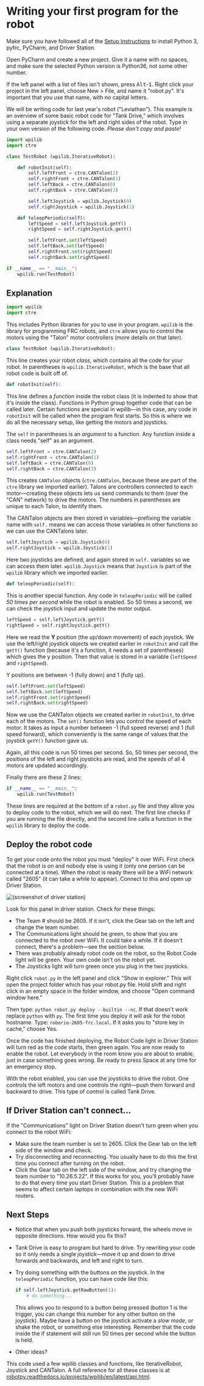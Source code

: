 # Writing your first program for the robot

Make sure you have followed all of the [Setup Instructions](../setup) to install Python 3, pyfrc, PyCharm, and Driver Station.

Open PyCharm and create a new project. Give it a name with no spaces, and make sure the selected Python version is Python36, not some other number.

If the left panel with a list of files isn't shown, press <kbd>Alt</kbd>-<kbd>1</kbd>. Right click your project in the left panel, choose New > File, and name it "robot.py". It's important that you use that name, with no capital letters.

We will be writing code for last year's robot ("Leviathan"). This example is an overview of some basic robot code for "Tank Drive," which involves using a separate joystick for the left and right sides of the robot. Type in your own version of the following code. *Please don't copy and paste!*

```python
import wpilib
import ctre

class TestRobot (wpilib.IterativeRobot):

    def robotInit(self):
        self.leftFront = ctre.CANTalon(2)
        self.rightFront = ctre.CANTalon(1)
        self.leftBack = ctre.CANTalon(0)
        self.rightBack = ctre.CANTalon(3)

        self.leftJoystick = wpilib.Joystick(0)
        self.rightJoystick = wpilib.Joystick(1)

    def teleopPeriodic(self):
        leftSpeed = self.leftJoystick.getY()
        rightSpeed = self.rightJoystick.getY()

        self.leftFront.set(leftSpeed)
        self.leftBack.set(leftSpeed)
        self.rightFront.set(rightSpeed)
        self.rightBack.set(rightSpeed)

if __name__ == "__main__":
    wpilib.run(TestRobot)
```

## Explanation

```python
import wpilib
import ctre
```
This includes Python libraries for you to use in your program. `wpilib` is the library for programming FRC robots, and `ctre` allows you to control the motors using the "Talon" motor controllers (more details on that later).

```python
class TestRobot (wpilib.IterativeRobot):
```

This line creates your robot *class*, which contains all the code for your robot. In parentheses is `wpilib.IterativeRobot`, which is the base that all robot code is built off of.

```python
def robotInit(self):
```

This line defines a *function* inside the robot class (it is indented to show that it's inside the class). Functions in Python group together code that can be called later. Certain functions are special in wpilib&mdash;in this case, any code in `robotInit` will be called when the program first starts. So this is where we do all the necessary setup, like getting the motors and joysticks.

The `self` in parentheses is an *argument* to a function. Any function inside a class needs "self" as an argument.

```python
self.leftFront = ctre.CANTalon(2)
self.rightFront = ctre.CANTalon(1)
self.leftBack = ctre.CANTalon(0)
self.rightBack = ctre.CANTalon(3)
```

This creates `CANTalon` objects (`ctre.CANTalon`, because these are part of the `ctre` library we imported earlier). Talons are controllers connected to each motor&mdash;creating these objects lets us send commands to them (over the "CAN" network) to drive the motors. The numbers in parentheses are unique to each Talon, to identify them.

The CANTalon objects are then stored in variables&mdash;prefixing the variable name with `self.` means we can access those variables in other functions so we can use the CANTalons later.

```python
self.leftJoystick = wpilib.Joystick(0)
self.rightJoystick = wpilib.Joystick(1)
```

Here two joysticks are defined, and again stored in `self.` variables so we can access them later. `wpilib.Joystick` means that `Joystick` is part of the `wpilib` library which we imported earlier.

```python
def teleopPeriodic(self):
```

This is another special function. Any code in `teleopPeriodic` will be called *50 times per second* while the robot is enabled. So 50 times a second, we can check the joystick input and update the motor output.

```python
leftSpeed = self.leftJoystick.getY()
rightSpeed = self.rightJoystick.getY()
```

Here we read the **Y** position (the up/down movement) of each joystick. We use the left/right joystick objects we created earlier in `robotInit` and call the `getY()` function (because it's a function, it needs a set of parentheses) which gives the y position. Then that value is stored in a variable (`leftSpeed` and `rightSpeed`).

Y positions are between -1 (fully down) and 1 (fully up).

```python
self.leftFront.set(leftSpeed)
self.leftBack.set(leftSpeed)
self.rightFront.set(rightSpeed)
self.rightBack.set(rightSpeed)
```

Now we use the CANTalon objects we created earlier in `robotInit`, to drive each of the motors. The `set()` function lets you control the speed of each motor. It takes as input a number between -1 (full speed reverse) and 1 (full speed forward), which conveniently is the same range of values that the joystick `getY()` function gave us.

Again, all this code is run 50 times per second. So, 50 times per second, the positions of the left and right joysticks are read, and the speeds of all 4 motors are updated accordingly.

Finally there are these 2 lines:

```python
if __name__ == "__main__":
    wpilib.run(TestRobot)
```

These lines are required at the bottom of a `robot.py` file and they allow you to deploy code to the robot, which we will do next. The first line checks if you are running the file directly, and the second line calls a function in the `wpilib` library to deploy the code.

## Deploy the robot code
To get your code onto the robot you must "deploy" it over WiFi. First check that the robot is on and nobody else is using it (only one person can be connected at a time). When the robot is ready there will be a WiFi network called "2605" (it can take a while to appear). Connect to this and open up Driver Station.

![(screenshot of driver station)](driver-station.png)

Look for this panel in driver station. Check for these things:

- The Team # should be 2605. If it isn't, click the Gear tab on the left and change the team number.
- The Communications light should be green, to show that you are connected to the robot over WiFi. It could take a while. If it doesn't connect, there's a problem&mdash;see the section below.
- There was probably already robot code on the robot, so the Robot Code light will be green. Your own code isn't on the robot yet.
- The Joysticks light will turn green once you plug in the two joysticks.

Right click `robot.py` in the left panel and click "Show in explorer." This will open the project folder which has your robot.py file. Hold shift and right click in an empty space in the folder window, and choose "Open command window here."

Then type: `python robot.py deploy --builtin --nc`. If that doesn't work replace `python` with `py`. The first time you deploy it will ask for the robot hostname. Type: `roborio-2605-frc.local`. If it asks you to "store key in cache," choose Yes.

Once the code has finished deploying, the Robot Code light in Driver Station will turn red as the code starts, then green again. You are now ready to enable the robot. Let everybody in the room know you are about to enable, just in case something goes wrong. Be ready to press Space at any time for an emergency stop.

With the robot enabled, you can use the joysticks to drive the robot. One controls the left motors and one controls the right&mdash;push them forward and backward to drive. This type of control is called Tank Drive.

## If Driver Station can't connect...

If the "Communications" light on Driver Station doesn't turn green when you connect to the robot WiFi:

- Make sure the team number is set to 2605. Click the Gear tab on the left side of the window and check.
- Try disconnecting and reconnecting. You usually have to do this the first time you connect after turning on the robot.
- Click the Gear tab on the left side of the window, and try changing the team number to "10.26.5.22". If this works for you, you'll probably have to do that every time you start Driver Station. This is a problem that seems to affect certain laptops in combination with the new WiFi routers.

## Next Steps

- Notice that when you push both joysticks forward, the wheels move in opposite directions. How would you fix this?
- Tank Drive is easy to program but hard to drive. Try rewriting your code so it only needs a single joystick&mdash;move it up and down to drive forwards and backwards, and left and right to turn.
- Try doing something with the buttons on the joystick. In the `teleopPeriodic` function, you can have code like this:

    ```python
    if self.leftJoystick.getRawButton(1):
        # do something...
    ```

    This allows you to respond to a button being pressed (button 1 is the trigger, you can change this number for any other button on the joystick). Maybe have a button on the joystick activate a *slow mode*, or shake the robot, or something else interesting. Remember that the code inside the if statement will still run 50 times per second while the button is held.
- Other ideas?

This code used a few wpilib classes and functions, like IterativeRobot, Joystick and CANTalon. A full reference for all these classes is at [robotpy.readthedocs.io/projects/wpilib/en/latest/api.html](http://robotpy.readthedocs.io/projects/wpilib/en/latest/api.html).
